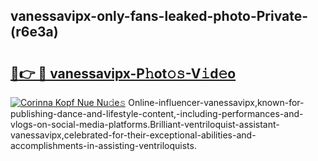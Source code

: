 ## vanessavipx-only-fans​-leaked-photo​-Private-(r6e3a)


# <h2><a href="https://mediaupload.pro?title=vanessavipx&ref=git">🔗👉 🔴 vanessavipx-P𝚑ot𝚘𝚜-V𝚒d𝚎o</a></h2>

[![Corinna Kopf Nue Nu𝚍e𝚜](https://i.imgur.com/0qMVB7G.gif)](https://mediaupload.pro?title=vanessavipx&ref=git)
Online-influencer-vanessavipx,known-for-publishing-dance-and-lifestyle-content,-including-performances-and-vlogs-on-social-media-platforms.Brilliant-ventriloquist-assistant-vanessavipx,celebrated-for-their-exceptional-abilities-and-accomplishments-in-assisting-ventriloquists.  
